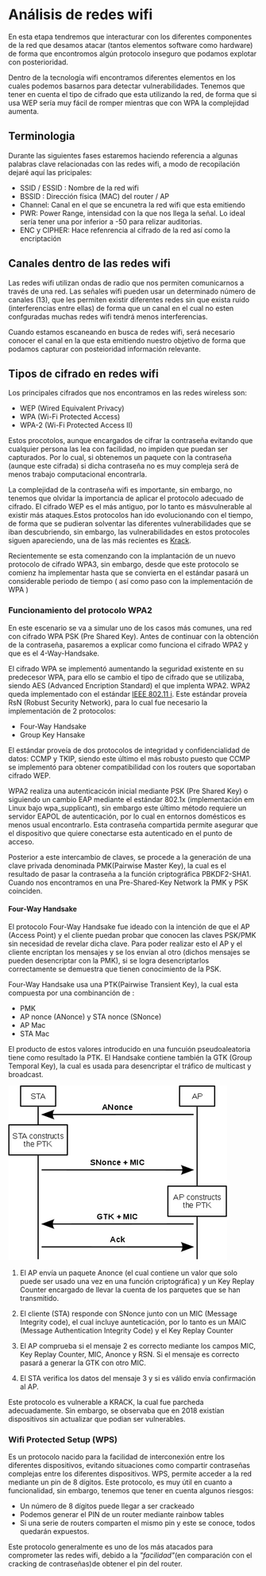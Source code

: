 # Análisis de redes wifi


En esta etapa tendremos que interacturar con los diferentes componentes de la red que desamos atacar (tantos elementos software como hardware) de forma que encontromos algún protocolo inseguro que podamos explotar con posterioridad.

Dentro de la tecnología wifi encontramos diferentes elementos en los cuales podemos basarnos para detectar vulnerabilidades. Tenemos que tener en cuenta el tipo de cifrado que esta utilizando la red, de forma que si usa WEP sería muy fácil de romper mientras que con WPA la complejidad aumenta.

## Terminologia
Durante las siguientes fases estaremos haciendo referencia a algunas palabras clave relacionadas con las redes wifi, a modo de recopilación dejaré aquí las pricipales:

  * SSID / ESSID : Nombre de la red wifi
  * BSSID : Dirección física (MAC) del router / AP
  * Channel: Canal en el que se encunetra la red wifi que esta emitiendo
  * PWR: Power Range, intensidad con la que nos llega la señal. Lo ideal sería tener una por inferior a -50 para relizar auditorias.
  * ENC y CIPHER: Hace refenrencia al cifrado de la red así como la encriptación

## Canales dentro de las redes wifi

Las redes wifi utilizan ondas de radio que nos permiten comunicarnos a través de una red. Las señales wifi pueden usar un determinado número de canales (13), que les permiten existir diferentes redes sin que exista ruido (interferencias entre ellas) de forma que un canal en el cual no esten confguradas muchas redes wifi tendrá menos interferencias.

Cuando estamos escaneando en busca de redes wifi, será necesario conocer el canal en la que esta emitiendo nuestro objetivo de forma que podamos capturar con posteioridad información relevante.

## Tipos de cifrado en redes wifi

Los principales cifrados que nos encontramos en las redes wireless son:

* WEP (Wired Equivalent Privacy)
* WPA (Wi-Fi Protected Access)
* WPA-2 (Wi-Fi Protected Access II)

Estos procotolos, aunque encargados de cifrar la contraseña evitando que cualquier persona las lea con facilidad, no impiden que puedan ser capturados. Por lo cual, si obtenemos un paquete con la contraseña (aunque este cifrada) si dicha contraseña no es muy compleja será de menos trabajo computacional encontrarla.

La complejidad de la contraseña wifi es importante, sin embargo, no tenemos que olvidar la importancia de aplicar el protocolo adecuado de cifrado. El cifrado WEP es el más antiguo, por lo tanto es másvulnerable al existir más ataques.Estos protocolos han ido evolucionando con el tiempo, de forma que se pudieran solventar las diferentes vulnerabilidades que se iban descubriendo, sin embargo, las vulnerabilidades en estos protocoles siguen apareciendo, una de las más recientes es [Krack](https://papers.mathyvanhoef.com/ccs2017.pdf).

Recientemente se esta comenzando con la implantación de un nuevo protocolo de cifrado WPA3, sin embargo, desde que este protocolo se comienz ha implementar hasta que se convierta en el estándar pasará un considerable periodo de tiempo ( así como paso con la implementación de WPA )

### Funcionamiento del protocolo WPA2

En este escenario se va a simular uno de los casos más comunes, una red con cifrado WPA PSK (Pre Shared Key). Antes de continuar con la obtención de la contraseña, pasaremos a explicar como funciona el cifrado WPA2 y que es el 4-Way-Handsake.

El cifrado WPA se implementó aumentando la seguridad existente en su predecesor WPA, para ello se cambio el tipo de cifrado que se utilizaba, siendo AES (Advanced Encription Standard) el que implenta WPA2. WPA2 queda implementado con el estándar [IEEE 802.11 i](https://es.wikipedia.org/wiki/IEEE_802.11i-2004). Este estándar proveía RsN (Robust Security Network), para lo cual fue necesario la implementación de 2 protocolos:
* Four-Way Handsake
* Group Key Hansake

El estándar proveía de dos protocolos de integridad y confidencialidad de datos: CCMP y TKIP, siendo este último el más robusto puesto que CCMP se implementó para obtener compatibilidad con los routers que soportaban cifrado WEP.

WPA2 realiza una autenticacicón inicial mediante PSK (Pre Shared Key) o siguiendo un cambio EAP mediante el estándar 802.1x (implementación em Linux bajo wpa_supplicant), sin embargo este último método requiere un servidor EAPOL de autenticación, por lo cual en entornos domésticos es menos usual encontrarlo. Esta contraseña compartida permite asegurar que el dispositivo que quiere conectarse esta autenticado en el punto de acceso.

Posterior a este intercambio de claves, se procede a la generación de una clave privada denominada PMK(Pairwise Master Key), la cual es el resultado de pasar la contraseña a la función criptográfica PBKDF2-SHA1. Cuando nos encontramos en una Pre-Shared-Key Network la PMK y PSK coinciden.

#### Four-Way Handsake

El protocolo Four-Way Handsake fue ideado con la intención de que el AP (Access Point) y el cliente puedan probar que conocen las claves PSK/PMK sin necesidad de revelar dicha clave. Para poder realizar esto el AP y el cliente encriptan los mensajes y se los envían al otro (dichos mensajes se pueden desencriptar con la PMK), si se logra desencriptarlos correctamente se demuestra que tienen conocimiento de la PSK.

Four-Way Handsake usa una PTK(Pairwise Transient Key), la cual esta compuesta por una combinanción de :

* PMK
* AP nonce (ANonce) y STA nonce (SNonce)
* AP Mac
* STA Mac

El producto de estos valores introducido en una funcuión pseudoaleatoria tiene como resultado la PTK. El Handsake contiene también la GTK (Group Temporal Key), la cual es usada para desencriptar el tráfico de multicast y broadcast.

![Four-Way Handsake](img/4-way-handshake.png)

1. El AP envía un paquete Anonce (el cual contiene un valor que solo puede ser usado una vez en una función criptográfica) y un Key Replay Counter encargado de llevar la cuenta de los parquetes que se han transmitido.

2. El cliente (STA) responde con SNonce junto con un MIC (Message Integrity code), el cual incluye aunteticación, por lo tanto es un MAIC (Message Authentication Integrity Code) y el Key Replay Counter

3. El AP comprueba si el mensaje 2 es correcto mediante los campos MIC, Key Replay Counter, MIC, Anonce y RSN. Si el mensaje es correcto pasará a generar la GTK con otro MIC.

4. El STA verifica los datos del mensaje 3 y si es válido envía confirmación al AP.

Este protocolo es vulnerable a KRACK, la cual fue parcheda adecuadamente. Sin embargo, se observaba que en 2018 existían dispositivos sin actualizar que podian ser vulnerables.



### Wifi Protected Setup (WPS)

Es un protocolo nacido para la facilidad de interconexión entre los diferentes dispositivos, evitando situaciones como compartir contraseñas complejas entre los diferentes dispositivos. WPS, permite acceder a la red mediante un pin de 8 dígitos. Este protocolo, es muy útil en cuanto a funcionalidad, sin embargo, tenemos que tener en cuenta algunos riesgos:

* Un número de 8 dígitos puede llegar a ser crackeado
* Podemos generar el PIN de un router mediante rainbow tables
* Si una serie de routers comparten el mismo pin y este se conoce, todos quedarán expuestos.

Este protocolo generalmente es uno de los más atacados para comprometer las redes wifi, debido a la _"facilidad"_(en comparación con el cracking de contraseñas)de obtener el pin del router.
